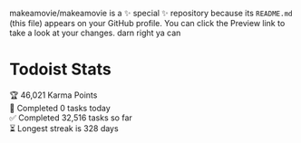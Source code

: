 makeamovie/makeamovie is a ✨ special ✨ repository because its `README.md` (this file) appears on your GitHub profile.
You can click the Preview link to take a look at your changes. darn right ya can

# Todoist Stats

<!-- TODO-IST:START -->
🏆  46,021 Karma Points           
🌸  Completed 0 tasks today           
✅  Completed 32,516 tasks so far           
⏳  Longest streak is 328 days
<!-- TODO-IST:END -->
